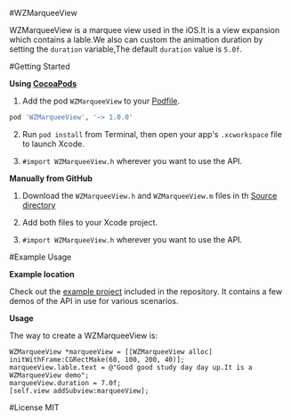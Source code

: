 #WZMarqueeView

WZMarqueeView is a marquee view used in the iOS.It is a view expansion which contains a lable.We also can custom the animation duration by setting the `duration` variable,The default `duration` value is `5.0f`.

#Getting Started

**Using [CocoaPods](http://cocoapods.org)**

1.	Add the pod `WZMarqueeView`
 to your [Podfile](http://guides.cocoapods.org/using/the-podfile.html).

```ruby
pod 'WZMarqueeView', '~> 1.0.0'
```

2.	Run `pod install` from Terminal, then open your app's `.xcworkspace` file to launch Xcode.

3. 	`#import WZMarqueeView.h` wherever you want to use the API.

**Manually from GitHub**

1.	Download the `WZMarqueeView.h` and `WZMarqueeView.m` files in th [Source directory](https://github.com/wangzz/WZMarqueeView/tree/master/WZMarqueeView)

2.	Add both files to your Xcode project.

3. 	`#import WZMarqueeView.h` wherever you want to use the API.

#Example Usage

**Example location**

Check out the [example project](https://github.com/wangzz/WZMarqueeView/tree/master/WZMarqueeViewDemo) included in the repository. It contains a few demos of the API in use for various scenarios. 

**Usage**

The way to create a WZMarqueeView is:

```objc
WZMarqueeView *marqueeView = [[WZMarqueeView alloc] initWithFrame:CGRectMake(60, 100, 200, 40)];
marqueeView.lable.text = @"Good good study day day up.It is a WZMarqueeView demo";
marqueeView.duration = 7.0f;
[self.view addSubview:marqueeView];
```

#License
MIT
